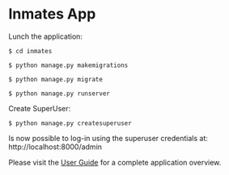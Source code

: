 # Inmates App

Lunch the application:
```
$ cd inmates 

$ python manage.py makemigrations

$ python manage.py migrate

$ python manage.py runserver
```

Create SuperUser:
```
$ python manage.py createsuperuser
```
Is now possible to log-in using the superuser credentials at: http://localhost:8000/admin

Please visit the [User Guide](docs/userguide.md) for a complete application overview.
